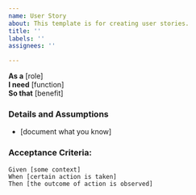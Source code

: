 ```yaml
---
name: User Story
about: This template is for creating user stories.
title: ''
labels: ''
assignees: ''

---
```


**As a** [role]  
 **I need** [function]  
 **So that** [benefit]  
   
 ### Details and Assumptions
 * [document what you know]
   
 ### Acceptance Criteria:  
   
 ```gherkin
 Given [some context]
 When [certain action is taken]
 Then [the outcome of action is observed]
 ```
